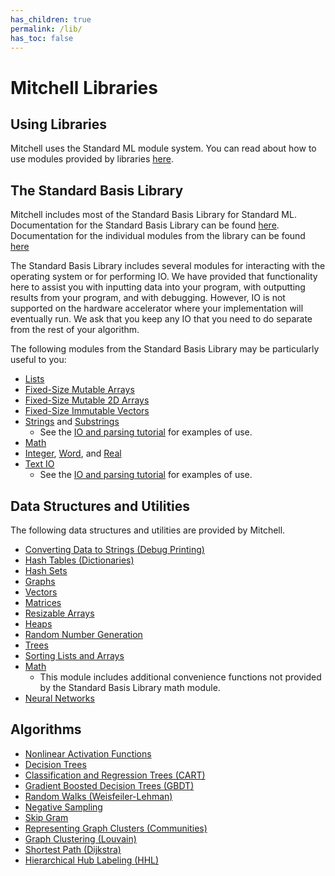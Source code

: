 ```yaml
---
has_children: true
permalink: /lib/
has_toc: false
---
```

# Mitchell Libraries

## Using Libraries

Mitchell uses the Standard ML module system. You can read about how to use
modules provided by libraries [here](faq/modules.md).

## The Standard Basis Library

Mitchell includes most of the Standard Basis Library for Standard ML.
Documentation for the Standard Basis Library can be found
[here](http://sml-family.org/Basis/). Documentation for the individual modules
from the library can be found [here](http://sml-family.org/Basis/manpages.html)

The Standard Basis Library includes several modules for interacting with the
operating system or for performing IO. We have provided that functionality here
to assist you with inputting data into your program, with outputting results
from your program, and with debugging. However, IO is not supported on the
hardware accelerator where your implementation will eventually run. We ask that
you keep any IO that you need to do separate from the rest of your algorithm.

The following modules from the Standard Basis Library may be particularly useful
to you:

- [Lists](http://sml-family.org/Basis/list.html)
- [Fixed-Size Mutable Arrays](http://sml-family.org/Basis/array.html)
- [Fixed-Size Mutable 2D Arrays](http://sml-family.org/Basis/array2.html)
- [Fixed-Size Immutable Vectors](http://sml-family.org/Basis/vector.html)
- [Strings](http://sml-family.org/Basis/string.html) and
  [Substrings](http://sml-family.org/Basis/substring.html)
  - See the [IO and parsing tutorial](tutorials/tutorial-io-parsing.md) for
    examples of use.
- [Math](http://sml-family.org/Basis/math.html)
- [Integer](http://sml-family.org/Basis/integer.html),
  [Word](http://sml-family.org/Basis/word.html), and
  [Real](http://sml-family.org/Basis/real.html)
- [Text IO](http://sml-family.org/Basis/text-io.html)
  - See the [IO and parsing tutorial](tutorials/tutorial-io-parsing.md) for
    examples of use.

## Data Structures and Utilities

The following data structures and utilities are provided by Mitchell.

- [Converting Data to Strings (Debug Printing)](./lib/basic/tostring.md)
- [Hash Tables (Dictionaries)](./lib/basic/hashtable.md)
- [Hash Sets](./lib/basic/hashset.md)
- [Graphs](./lib/basic/mlgraph.md)
- [Vectors](./lib/basic/mlvector.md)
- [Matrices](./lib/basic/mlmatrix.md)
- [Resizable Arrays](./lib/basic/mlarray.md)
- [Heaps](./lib/basic/mlheap.md)
- [Random Number Generation](./lib/basic/mlrandom.md)
- [Trees](./lib/basic/mltree.md)
- [Sorting Lists and Arrays](./lib/basic/sort.md)
- [Math](./lib/basic/math.md)
  - This module includes additional convenience functions not provided by the
    Standard Basis Library math module.
- [Neural Networks](./lib/basic/kann.md)

## Algorithms

- [Nonlinear Activation Functions](./lib/algo/nonlinear.md)
- [Decision Trees](./lib/algo/dt.md)
- [Classification and Regression Trees (CART)](./lib/algo/cart.md)
- [Gradient Boosted Decision Trees (GBDT)](./lib/algo/gbdt.md)
- [Random Walks (Weisfeiler-Lehman)](./lib/algo/wlkernel.md)
- [Negative Sampling](./lib/algo/negsample.md)
- [Skip Gram](./lib/algo/skipgram.md)
- [Representing Graph Clusters (Communities)](./lib/algo/communities.md)
- [Graph Clustering (Louvain)](./lib/algo/louvain.md)
- [Shortest Path (Dijkstra)](./lib/algo/shortest-path.md)
- [Hierarchical Hub Labeling (HHL)](./lib/algo/hhl.md)
